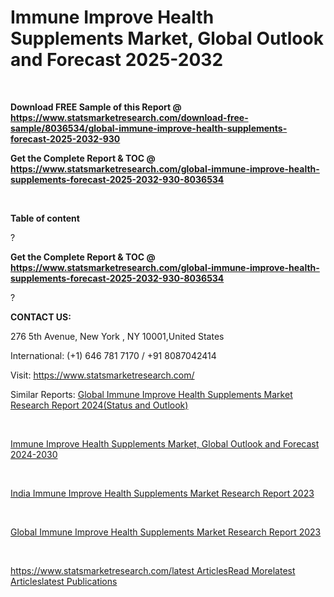 <h1>Immune Improve Health Supplements Market, Global Outlook and Forecast 2025-2032</h1><br/><p><strong>Download FREE Sample of this Report @ <a href="https://www.statsmarketresearch.com/download-free-sample/8036534/global-immune-improve-health-supplements-forecast-2025-2032-930">https://www.statsmarketresearch.com/download-free-sample/8036534/global-immune-improve-health-supplements-forecast-2025-2032-930</a></strong></p>
 
 
 
 <div><b>Get the Complete Report & TOC @ <a href="https://www.statsmarketresearch.com/global-immune-improve-health-supplements-forecast-2025-2032-930-8036534">https://www.statsmarketresearch.com/global-immune-improve-health-supplements-forecast-2025-2032-930-8036534</a></b></div>
 
 
 
 <p><br />
 
 <b>Table of content</b></p>
 
 
 
 <p>? </p>
 
 
 
 <div><b>Get the Complete Report & TOC @ <a href="https://www.statsmarketresearch.com/global-immune-improve-health-supplements-forecast-2025-2032-930-8036534">https://www.statsmarketresearch.com/global-immune-improve-health-supplements-forecast-2025-2032-930-8036534</a></b></div>
 
 
 
 <p>? </p>
 
 
 
 <p><b>CONTACT US:</b><br />
 
 276 5th Avenue, New York , NY 10001,United States<br />
 
 International: (+1) 646 781 7170 / +91 8087042414<br />
 
 Visit: <a href="https://www.statsmarketresearch.com/">https://www.statsmarketresearch.com/</a><br />
 
 Similar Reports: <a href="https://www.statsmarketresearch.com/global-immune-improve-health-supplements-forecast-2025-2032-930-8036534">Global Immune Improve Health Supplements Market Research Report 2024(Status and Outlook)</a><br />
 
 <br />
 
 <a href="https://www.statsmarketresearch.com/global-immune-improve-health-supplements-forecast-2025-2032-930-8036534">Immune Improve Health Supplements Market, Global Outlook and Forecast 2024-2030</a><br />
 
 <br />
 
 <a href="https://www.statsmarketresearch.com/global-immune-improve-health-supplements-forecast-2025-2032-930-8036534">India Immune Improve Health Supplements Market Research Report 2023</a><br />
 
 <br />
 
 <a href="https://www.statsmarketresearch.com/global-immune-improve-health-supplements-forecast-2025-2032-930-8036534">Global Immune Improve Health Supplements Market Research Report 2023</a><br />
 
 <br />
 
 <a href="https://gyeongbokgung.com">https://www.statsmarketresearch.com/</a><a href="https://hallyeomaritime.com">latest Articles</a><a href="https://jingwansa.com">Read More</a><a href="https://nguoiviet.jp/">latest Articles</a><a href="https://www.intelmarketresearch.com/">latest Publications</a></p>